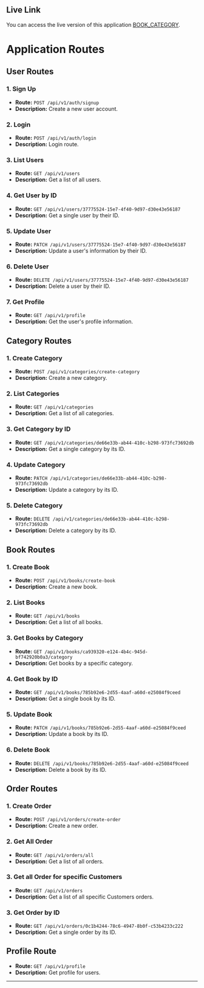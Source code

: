 ## Live Link

You can access the live version of this application [BOOK_CATEGORY](https://book_category.com).

# Application Routes

## User Routes

### 1. Sign Up

- **Route:** `POST /api/v1/auth/signup`
- **Description:** Create a new user account.

### 2. Login

- **Route:** `POST /api/v1/auth/login`
- **Description:** Login route.

### 3. List Users

- **Route:** `GET /api/v1/users`
- **Description:** Get a list of all users.

### 4. Get User by ID

- **Route:** `GET /api/v1/users/37775524-15e7-4f40-9d97-d30e43e56187`
- **Description:** Get a single user by their ID.

### 5. Update User

- **Route:** `PATCH /api/v1/users/37775524-15e7-4f40-9d97-d30e43e56187`
- **Description:** Update a user's information by their ID.

### 6. Delete User

- **Route:** `DELETE /api/v1/users/37775524-15e7-4f40-9d97-d30e43e56187`
- **Description:** Delete a user by their ID.

### 7. Get Profile

- **Route:** `GET /api/v1/profile`
- **Description:** Get the user's profile information.

## Category Routes

### 1. Create Category

- **Route:** `POST /api/v1/categories/create-category`
- **Description:** Create a new category.

### 2. List Categories

- **Route:** `GET /api/v1/categories`
- **Description:** Get a list of all categories.

### 3. Get Category by ID

- **Route:** `GET /api/v1/categories/de66e33b-ab44-410c-b298-973fc73692db`
- **Description:** Get a single category by its ID.

### 4. Update Category

- **Route:** `PATCH /api/v1/categories/de66e33b-ab44-410c-b298-973fc73692db`
- **Description:** Update a category by its ID.

### 5. Delete Category

- **Route:** `DELETE /api/v1/categories/de66e33b-ab44-410c-b298-973fc73692db`
- **Description:** Delete a category by its ID.

## Book Routes

### 1. Create Book

- **Route:** `POST /api/v1/books/create-book`
- **Description:** Create a new book.

### 2. List Books

- **Route:** `GET /api/v1/books`
- **Description:** Get a list of all books.

### 3. Get Books by Category

- **Route:** `GET /api/v1/books/ca939320-e124-4b4c-945d-bf742920b0a3/category`
- **Description:** Get books by a specific category.

### 4. Get Book by ID

- **Route:** `GET /api/v1/books/785b92e6-2d55-4aaf-a60d-e25084f9ceed`
- **Description:** Get a single book by its ID.

### 5. Update Book

- **Route:** `PATCH /api/v1/books/785b92e6-2d55-4aaf-a60d-e25084f9ceed`
- **Description:** Update a book by its ID.

### 6. Delete Book

- **Route:** `DELETE /api/v1/books/785b92e6-2d55-4aaf-a60d-e25084f9ceed`
- **Description:** Delete a book by its ID.

## Order Routes

### 1. Create Order

- **Route:** `POST /api/v1/orders/create-order`
- **Description:** Create a new order.

### 2. Get All Order

- **Route:** `GET /api/v1/orders/all`
- **Description:** Get a list of all orders.

### 3. Get all Order for specific Customers

- **Route:** `GET /api/v1/orders`
- **Description:** Get a list of all specific Customers orders.

### 3. Get Order by ID

- **Route:** `GET /api/v1/orders/0c1b4244-78c6-4947-8b0f-c53b4233c222`
- **Description:** Get a single order by its ID.

## Profile Route

- **Route:** `GET /api/v1/profile`
- **Description:** Get profile for users.

---
